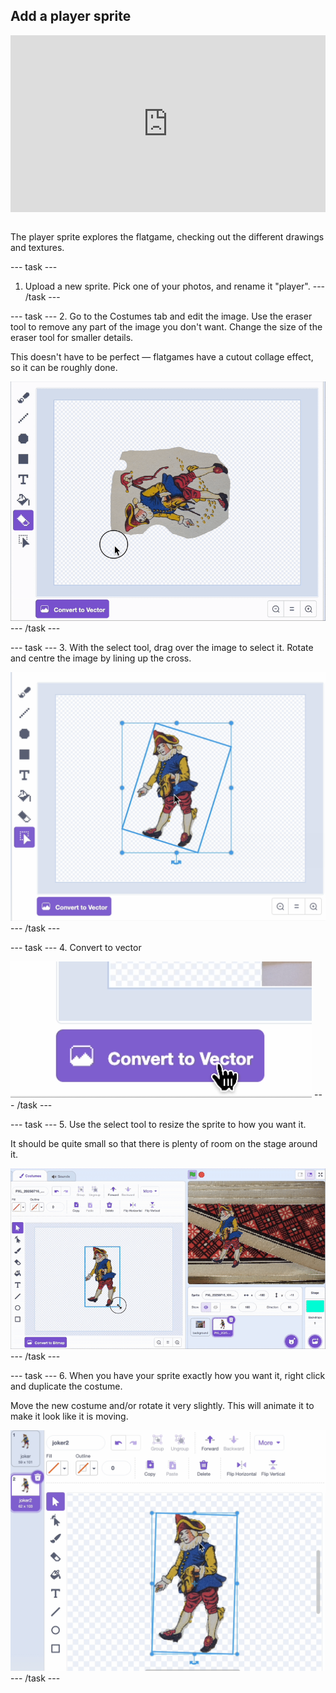 ## Add a player sprite

<html>
<div style="position: relative; overflow: hidden; padding-top: 56.25%;">
<iframe style="position: absolute; top: 0; left: 0; right: 0; width: 100%; height: 100%; border: none;" src="https://www.youtube.com/embed/vX0Lymnyizg?rel=0&cc_load_policy=1" allowfullscreen allow="accelerometer; autoplay; clipboard-write; encrypted-media; gyroscope; picture-in-picture; web-share">
</iframe>
</div><br>
</html>

The player sprite explores the flatgame, checking out the different drawings and textures.

--- task ---
1. Upload a new sprite. Pick one of your photos, and rename it "player".
--- /task ---

--- task ---
2. Go to the Costumes tab and edit the image. Use the eraser tool to remove any part of the image you don't want. Change the size of the eraser tool for smaller details.

This doesn't have to be perfect — flatgames have a cutout collage effect, so it can be roughly done.

![Animation of eraser tool with joker card in Scratch editor](images/player.gif)
--- /task ---

--- task ---
3. With the select tool, drag over the image to select it. Rotate and centre the image by lining up the cross.

![Blue select line around card in Scratch editor](images/centre.png)
--- /task ---

--- task ---
4. Convert to vector

![Screenshot of the 'Convert to Vector' icon in Scratch editor](images/vector.png)
--- /task ---

--- task ---
5. Use the select tool to resize the sprite to how you want it. 

It should be quite small so that there is plenty of room on the stage around it.

![Animated screenshot of changing the size of a sprite in the Scratch editor](images/size.gif)
--- /task ---

--- task ---
6. When you have your sprite exactly how you want it, right click and duplicate the costume.

Move the new costume and/or rotate it very slightly. This will animate it to make it look like it is moving.

![Screenshot of costume sprites in the Scratch editor](images/rotate.png)
--- /task ---


